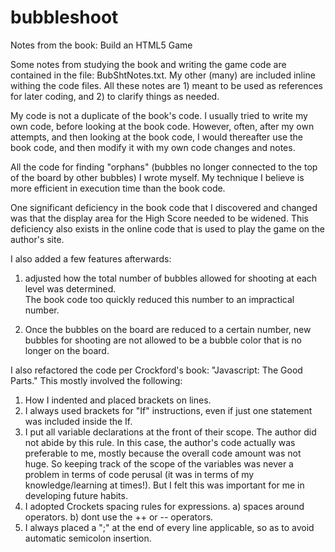 # bubbleshoot
Notes from the book: Build an HTML5 Game

Some notes from studying the book and writing the game code are contained in the file:
BubShtNotes.txt.   My other (many) are included inline withing the code files.  All these
notes are 1) meant to be used as references for later coding, and 2) to clarify things as needed.

My code is not a duplicate of the book's code. I usually tried to write my own code,
before looking at the book code. However, often, after my own attempts, and then looking
at the book code, I would thereafter use the book code, and then modify it with my own code changes
and notes.  

All the code for finding "orphans" (bubbles no longer connected to the top of the board by other bubbles)
I wrote myself.  My technique I believe is more efficient in execution time than the book code.

One significant deficiency in the book code that I discovered and changed was that 
the display area for the High Score needed to be widened.  This deficiency also exists in the online code 
that is used to play the game on the author's site.

I also added a few features afterwards:
  1) adjusted how the total number of bubbles allowed for shooting at each level was determined.  
  The book code too quickly reduced this number to an impractical number.

  2) Once the bubbles on the board are reduced to a certain number,
  new bubbles for shooting are not allowed to be a bubble color that is no longer on the board.

I also refactored the code per Crockford's book: "Javascript: The Good Parts."
This mostly involved the following:

  1) How I indented and placed brackets on lines.
  2) I always used brackets for "If" instructions, even if just one statement was included inside the If.
  3) I put all variable declarations at the front of their scope.
    The author did not abide by this rule. In this case, the author's code actually was preferable to me,
    mostly because the overall code amount was not huge.  So keeping track of the scope of the variables 
    was never a problem in terms of code perusal (it was in terms of my knowledge/learning at times!). 
    But I felt this was important for me in developing future habits.
  4) I adopted Crockets spacing rules for expressions. 
    a) spaces around operators.
    b) dont use the ++ or -- operators.
  5) I always placed a ";" at the end of every line applicable, so as to avoid automatic semicolon insertion.
  
